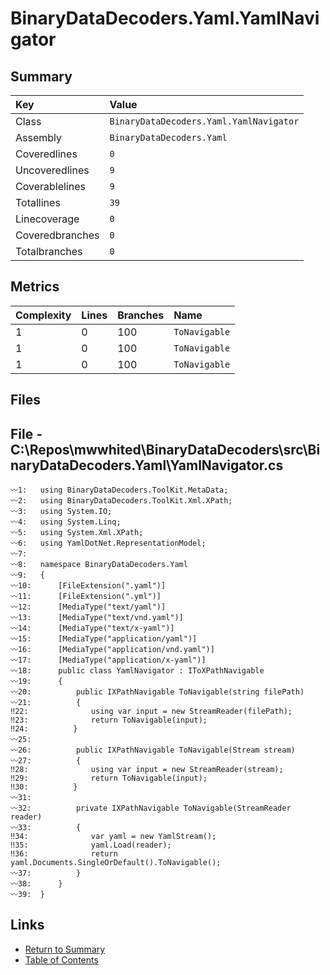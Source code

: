 ﻿# BinaryDataDecoders.Yaml.YamlNavigator

## Summary

| Key             | Value                                   |
| :-------------- | :-------------------------------------- |
| Class           | `BinaryDataDecoders.Yaml.YamlNavigator` |
| Assembly        | `BinaryDataDecoders.Yaml`               |
| Coveredlines    | `0`                                     |
| Uncoveredlines  | `9`                                     |
| Coverablelines  | `9`                                     |
| Totallines      | `39`                                    |
| Linecoverage    | `0`                                     |
| Coveredbranches | `0`                                     |
| Totalbranches   | `0`                                     |

## Metrics

| Complexity | Lines | Branches | Name          |
| :--------- | :---- | :------- | :------------ |
| 1          | 0     | 100      | `ToNavigable` |
| 1          | 0     | 100      | `ToNavigable` |
| 1          | 0     | 100      | `ToNavigable` |

## Files

## File - C:\Repos\mwwhited\BinaryDataDecoders\src\BinaryDataDecoders.Yaml\YamlNavigator.cs

```CSharp
〰1:   using BinaryDataDecoders.ToolKit.MetaData;
〰2:   using BinaryDataDecoders.ToolKit.Xml.XPath;
〰3:   using System.IO;
〰4:   using System.Linq;
〰5:   using System.Xml.XPath;
〰6:   using YamlDotNet.RepresentationModel;
〰7:   
〰8:   namespace BinaryDataDecoders.Yaml
〰9:   {
〰10:      [FileExtension(".yaml")]
〰11:      [FileExtension(".yml")]
〰12:      [MediaType("text/yaml")]
〰13:      [MediaType("text/vnd.yaml")]
〰14:      [MediaType("text/x-yaml")]
〰15:      [MediaType("application/yaml")]
〰16:      [MediaType("application/vnd.yaml")]
〰17:      [MediaType("application/x-yaml")]
〰18:      public class YamlNavigator : IToXPathNavigable
〰19:      {
〰20:          public IXPathNavigable ToNavigable(string filePath)
〰21:          {
‼22:              using var input = new StreamReader(filePath);
‼23:              return ToNavigable(input);
‼24:          }
〰25:  
〰26:          public IXPathNavigable ToNavigable(Stream stream)
〰27:          {
‼28:              using var input = new StreamReader(stream);
‼29:              return ToNavigable(input);
‼30:          }
〰31:  
〰32:          private IXPathNavigable ToNavigable(StreamReader reader)
〰33:          {
‼34:              var yaml = new YamlStream();
‼35:              yaml.Load(reader);
‼36:              return yaml.Documents.SingleOrDefault().ToNavigable();
〰37:          }
〰38:      }
〰39:  }
```

## Links

* [Return to Summary](Summary.md)
* [Table of Contents](../TOC.md)

